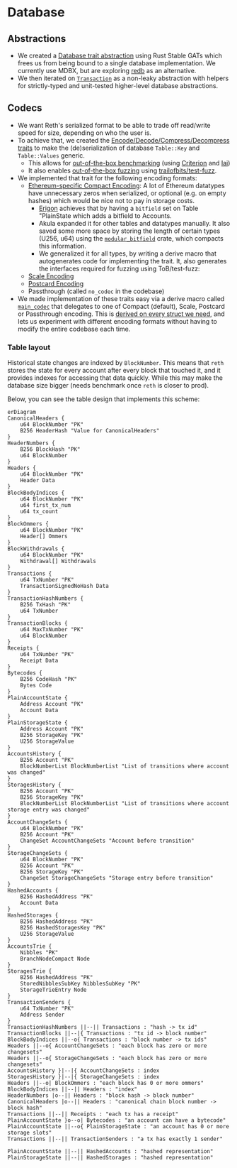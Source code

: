 # Database

## Abstractions

* We created a [Database trait abstraction](https://github.com/paradigmxyz/reth/blob/0d9b9a392d4196793736522f3fc2ac804991b45d/crates/interfaces/src/db/mod.rs) using Rust Stable GATs which frees us from being bound to a single database implementation. We currently use MDBX, but are exploring [redb](https://github.com/cberner/redb) as an alternative.
* We then iterated on [`Transaction`](https://github.com/paradigmxyz/reth/blob/0d9b9a392d4196793736522f3fc2ac804991b45d/crates/stages/src/db.rs#L14-L19) as a non-leaky abstraction with helpers for strictly-typed and unit-tested higher-level database abstractions.

## Codecs

* We want Reth's serialized format to be able to trade off read/write speed for size, depending on who the user is.
* To achieve that, we created the [Encode/Decode/Compress/Decompress traits](https://github.com/paradigmxyz/reth/blob/0d9b9a392d4196793736522f3fc2ac804991b45d/crates/interfaces/src/db/table.rs#L9-L36) to make the (de)serialization of database `Table::Key` and `Table::Values` generic.
    * This allows for [out-of-the-box benchmarking](https://github.com/paradigmxyz/reth/blob/0d9b9a392d4196793736522f3fc2ac804991b45d/crates/db/benches/encoding_iai.rs#L5) (using [Criterion](https://github.com/bheisler/criterion.rs) and [Iai](https://github.com/bheisler/iai))
    * It also enables [out-of-the-box fuzzing](https://github.com/paradigmxyz/reth/blob/0d9b9a392d4196793736522f3fc2ac804991b45d/crates/interfaces/src/db/codecs/fuzz/mod.rs) using [trailofbits/test-fuzz](https://github.com/trailofbits/test-fuzz).
* We implemented that trait for the following encoding formats:
    * [Ethereum-specific Compact Encoding](https://github.com/paradigmxyz/reth/blob/0d9b9a392d4196793736522f3fc2ac804991b45d/crates/codecs/derive/src/compact/mod.rs): A lot of Ethereum datatypes have unnecessary zeros when serialized, or optional (e.g. on empty hashes) which would be nice not to pay in storage costs.
        * [Erigon](https://github.com/ledgerwatch/erigon/blob/12ee33a492f5d240458822d052820d9998653a63/docs/programmers_guide/db_walkthrough.MD) achieves that by having a `bitfield` set on  Table "PlainState which adds a bitfield to Accounts.
        * Akula expanded it for other tables and datatypes manually. It also saved some more space by storing the length of certain types (U256, u64) using the [`modular_bitfield`](https://docs.rs/modular-bitfield/latest/modular_bitfield/) crate, which compacts this information.
        * We generalized it for all types, by writing a derive macro that autogenerates code for implementing the trait. It, also generates the interfaces required for fuzzing using ToB/test-fuzz:
    * [Scale Encoding](https://github.com/paritytech/parity-scale-codec)
    * [Postcard Encoding](https://github.com/jamesmunns/postcard)
    * Passthrough (called `no_codec` in the codebase)
* We made implementation of these traits easy via a derive macro called [`main_codec`](https://github.com/paradigmxyz/reth/blob/0d9b9a392d4196793736522f3fc2ac804991b45d/crates/codecs/derive/src/lib.rs#L15) that delegates to one of Compact (default), Scale, Postcard or Passthrough encoding. This is [derived on every struct we need](https://github.com/search?q=repo%3Aparadigmxyz%2Freth%20%22%23%5Bmain_codec%5D%22&type=code), and lets us experiment with different encoding formats without having to modify the entire codebase each time.

### Table layout

Historical state changes are indexed by `BlockNumber`. This means that `reth` stores the state for every account after every block that touched it, and it provides indexes for accessing that data quickly. While this may make the database size bigger (needs benchmark once `reth` is closer to prod).

Below, you can see the table design that implements this scheme:

```mermaid
erDiagram
CanonicalHeaders {
    u64 BlockNumber "PK"
    B256 HeaderHash "Value for CanonicalHeaders"
}
HeaderNumbers {
    B256 BlockHash "PK"
    u64 BlockNumber
}
Headers {
    u64 BlockNumber "PK"
    Header Data
}
BlockBodyIndices {
    u64 BlockNumber "PK"
    u64 first_tx_num
    u64 tx_count
}
BlockOmmers {
    u64 BlockNumber "PK"
    Header[] Ommers
}
BlockWithdrawals {
    u64 BlockNumber "PK"
    Withdrawal[] Withdrawals
}
Transactions {
    u64 TxNumber "PK"
    TransactionSignedNoHash Data
}
TransactionHashNumbers {
    B256 TxHash "PK"
    u64 TxNumber
}
TransactionBlocks {
    u64 MaxTxNumber "PK"
    u64 BlockNumber
}
Receipts {
    u64 TxNumber "PK"
    Receipt Data
}
Bytecodes {
    B256 CodeHash "PK"
    Bytes Code
}
PlainAccountState {
    Address Account "PK"
    Account Data
}
PlainStorageState {
    Address Account "PK"
    B256 StorageKey "PK"
    U256 StorageValue
}
AccountsHistory {
    B256 Account "PK"
    BlockNumberList BlockNumberList "List of transitions where account was changed"
}
StoragesHistory {
    B256 Account "PK"
    B256 StorageKey "PK"
    BlockNumberList BlockNumberList "List of transitions where account storage entry was changed"
}
AccountChangeSets {
    u64 BlockNumber "PK"
    B256 Account "PK"
    ChangeSet AccountChangeSets "Account before transition"
}
StorageChangeSets {
    u64 BlockNumber "PK"
    B256 Account "PK"
    B256 StorageKey "PK"
    ChangeSet StorageChangeSets "Storage entry before transition"
}
HashedAccounts {
    B256 HashedAddress "PK"
    Account Data
}
HashedStorages {
    B256 HashedAddress "PK"
    B256 HashedStoragesKey "PK"
    U256 StorageValue
}
AccountsTrie {
    Nibbles "PK"
    BranchNodeCompact Node
}
StoragesTrie {
    B256 HashedAddress "PK"
    StoredNibblesSubKey NibblesSubKey "PK"
    StorageTrieEntry Node
}
TransactionSenders {
    u64 TxNumber "PK"
    Address Sender
}
TransactionHashNumbers ||--|| Transactions : "hash -> tx id"
TransactionBlocks ||--|{ Transactions : "tx id -> block number"
BlockBodyIndices ||--o{ Transactions : "block number -> tx ids"
Headers ||--o{ AccountChangeSets : "each block has zero or more changesets"
Headers ||--o{ StorageChangeSets : "each block has zero or more changesets"
AccountsHistory }|--|{ AccountChangeSets : index
StoragesHistory }|--|{ StorageChangeSets : index
Headers ||--o| BlockOmmers : "each block has 0 or more ommers"
BlockBodyIndices ||--|| Headers : "index"
HeaderNumbers |o--|| Headers : "block hash -> block number"
CanonicalHeaders |o--|| Headers : "canonical chain block number -> block hash"
Transactions ||--|| Receipts : "each tx has a receipt"
PlainAccountState }o--o| Bytecodes : "an account can have a bytecode"
PlainAccountState ||--o{ PlainStorageState : "an account has 0 or more storage slots"
Transactions ||--|| TransactionSenders : "a tx has exactly 1 sender"

PlainAccountState ||--|| HashedAccounts : "hashed representation"
PlainStorageState ||--|| HashedStorages : "hashed representation"
```
